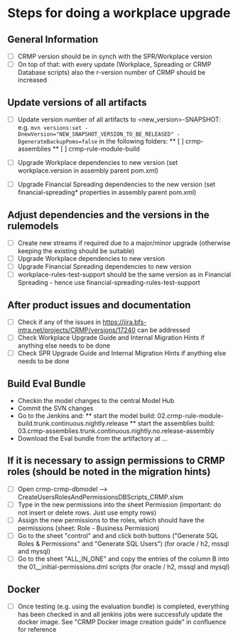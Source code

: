 # Steps for doing a workplace upgrade

## General Information
* [ ] CRMP version should be in synch with the SPR/Workplace version
* [ ] On top of that: with every update (Workplace, Spreading or CRMP Database scripts) also the r-version number of CRMP should be increased

## Update versions of all artifacts
* [ ] Update version number of all artifacts to <new_version>-SNAPSHOT: e.g. `mvn versions:set -DnewVersion="NEW_SNAPSHOT_VERSION_TO_BE_RELEASED" -DgenerateBackupPoms=false` in the following folders:
** [ ] crmp-assemblies
** [ ] crmp-rule-module-build

* [ ] Upgrade Workplace dependencies to new version (set workplace.version in assembly parent pom.xml)
* [ ] Upgrade Financial Spreading dependencies to the new version (set financial-spreading* properties in assembly parent pom.xml)

## Adjust dependencies and the versions in the rulemodels
* [ ] Create new streams if required due to a major/minor upgrade (otherwise keeping the existing should be suitable)
* [ ] Upgrade Workplace dependencies to new  version 
* [ ] Upgrade Financial Spreading dependencies to new version
* [ ] workplace-rules-test-support should be the same version as in Financial Spreading - hence use financial-spreading-rules-test-support

## After product issues and documentation
* [ ] Check if any of the issues in https://jira.bfs-intra.net/projects/CRMP/versions/17240 can be addressed
* [ ] Check Workplace Upgrade Guide and Internal Migration Hints if anything else needs to be done
* [ ] Check SPR Upgrade Guide and Internal Migration Hints if anything else needs to be done

## Build Eval Bundle
* Checkin the model changes to the central Model Hub
* Commit the SVN changes
* Go to the Jenkins and:
** start the model build: 02.crmp-rule-module-build.trunk.continuous.nightly.release
** start the assemblies build: 03.crmp-assemblies.trunk.continuous.nightly.no.release-assembly
* Download the Eval bundle from the artifactory at ...

## If it is necessary to assign permissions to CRMP roles (should be noted in the migration hints)
* [ ] Open crmp-crmp-dbmodel --> CreateUsersRolesAndPermissionsDBScripts_CRMP.xlsm
* [ ] Type in the new permissions into the sheet Permission (important: do not insert or delete rows. Just use empty rows)
* [ ] Assign the new permissions to the roles, which should have the permissions (sheet: Role - Business Permission)
* [ ] Go to the sheet "control" and and click both buttons ("Generate SQL Roles & Permissions" and "Generate SQL Users") (for oracle / h2, mssql and mysql)
* [ ] Go to the sheet "ALL_IN_ONE" and copy the entries of the column B into the 01__initial-permissions.dml scripts (for oracle / h2, mssql and mysql)

## Docker 
* [ ] Once testing (e.g. using the evaluation bundle) is completed, everything has been checked in and all jenkins jobs were successfuly update the docker image. See "CRMP Docker image creation guide" in confluence for reference
